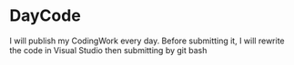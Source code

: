 # DayCode
I will publish my CodingWork every day.  Before submitting it, I will rewrite the code in Visual Studio then submitting by git bash

